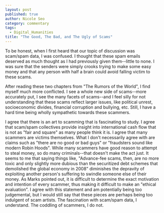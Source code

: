 ```yaml
---
layout: post
published: true
author: Nicole Seo
category: commentary
tags: 
  - Digital_Humanities
title: "The Good, The Bad, and The Ugly of Scams"
---
```


To be honest, when I first heard that our topic of discussion was scam/spam data, I was confused. I thought that these spam emails deserved as much thought as I had previously given them--little to none. I was sure that the senders were simply crooks trying to make some easy money and that any person with half a brain could avoid falling victim to these scams.  

After reading these two chapters from "The Rumors of the World", I find myself much more conflicted. I see a whole new side of scams--more accurately put, I see the many facets of scams--and I feel silly for not understanding that these scams reflect larger issues, like political unrest, socioeconomic divides, financial corruption and bullying, etc. Still, I have a hard time being wholly sympathetic towards these scammers.  

I agree that there is an art to scamming that is fascinating to study. I agree that scam/spam collectives provide insight into international cash flow that is not as "fair and square" as many people think it is. I agree that many scammers are victims themselves. What I don't necessarily agree with are claims such as "there are no good or bad guys" or "fraudsters sound like modern Robin Hoods". While many scammers have good reason to attempt to steal money, so do many criminals--that doesn't make the act just. It seems to me that saying things like, "Advance-fee scams, then, are no more toxic and only slightly more dubious than the securitized debt schemes that demolished the global economy in 2008" diminishes the depravity of exploiting another person's suffering to swindle someone else of their money. As Marks pointed out, it is difficult to determine the exact motivation and intention of every scammer, thus making it difficult to make an "ethical evaluation". I agree with this statement and am potentially being too judgemental, but I would still say that these pieces are perhaps being too indulgent of scam artists. The fascination with scam/spam data, I understand. The coddling of scammers, I do not.